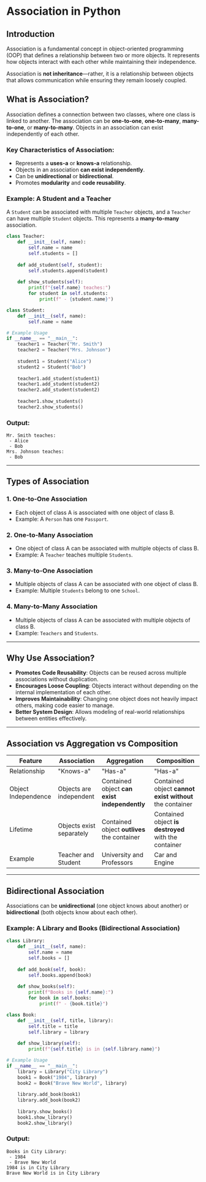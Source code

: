 # Association in Python

## Introduction

Association is a fundamental concept in object-oriented programming (OOP) that defines a relationship between two or more objects. It represents how objects interact with each other while maintaining their independence.

Association is **not inheritance**—rather, it is a relationship between objects that allows communication while ensuring they remain loosely coupled.

## What is Association?

Association defines a connection between two classes, where one class is linked to another. The association can be **one-to-one**, **one-to-many**, **many-to-one**, or **many-to-many**. Objects in an association can exist independently of each other.

### Key Characteristics of Association:
- Represents a **uses-a** or **knows-a** relationship.
- Objects in an association **can exist independently**.
- Can be **unidirectional** or **bidirectional**.
- Promotes **modularity** and **code reusability**.

### Example: A Student and a Teacher

A `Student` can be associated with multiple `Teacher` objects, and a `Teacher` can have multiple `Student` objects. This represents a **many-to-many** association.

```python
class Teacher:
    def __init__(self, name):
        self.name = name
        self.students = []
    
    def add_student(self, student):
        self.students.append(student)
    
    def show_students(self):
        print(f"{self.name} teaches:")
        for student in self.students:
            print(f" - {student.name}")

class Student:
    def __init__(self, name):
        self.name = name

# Example Usage
if __name__ == "__main__":
    teacher1 = Teacher("Mr. Smith")
    teacher2 = Teacher("Mrs. Johnson")
    
    student1 = Student("Alice")
    student2 = Student("Bob")
    
    teacher1.add_student(student1)
    teacher1.add_student(student2)
    teacher2.add_student(student2)
    
    teacher1.show_students()
    teacher2.show_students()
```

### Output:
```
Mr. Smith teaches:
 - Alice
 - Bob
Mrs. Johnson teaches:
 - Bob
```

---

## Types of Association

### 1. **One-to-One Association**
   - Each object of class A is associated with one object of class B.
   - Example: A `Person` has one `Passport`.

### 2. **One-to-Many Association**
   - One object of class A can be associated with multiple objects of class B.
   - Example: A `Teacher` teaches multiple `Students`.

### 3. **Many-to-One Association**
   - Multiple objects of class A can be associated with one object of class B.
   - Example: Multiple `Students` belong to one `School`.

### 4. **Many-to-Many Association**
   - Multiple objects of class A can be associated with multiple objects of class B.
   - Example: `Teachers` and `Students`.

---

## Why Use Association?

- **Promotes Code Reusability**: Objects can be reused across multiple associations without duplication.
- **Encourages Loose Coupling**: Objects interact without depending on the internal implementation of each other.
- **Improves Maintainability**: Changing one object does not heavily impact others, making code easier to manage.
- **Better System Design**: Allows modeling of real-world relationships between entities effectively.

---

## Association vs Aggregation vs Composition

| Feature       | Association | Aggregation | Composition |
|--------------|------------|------------|------------|
| Relationship | "Knows-a"  | "Has-a"    | "Has-a"    |
| Object Independence | Objects are independent | Contained object **can exist independently** | Contained object **cannot exist without** the container |
| Lifetime | Objects exist separately | Contained object **outlives** the container | Contained object **is destroyed** with the container |
| Example | Teacher and Student | University and Professors | Car and Engine |

---

## Bidirectional Association

Associations can be **unidirectional** (one object knows about another) or **bidirectional** (both objects know about each other).

### Example: A Library and Books (Bidirectional Association)

```python
class Library:
    def __init__(self, name):
        self.name = name
        self.books = []
    
    def add_book(self, book):
        self.books.append(book)
    
    def show_books(self):
        print(f"Books in {self.name}:")
        for book in self.books:
            print(f" - {book.title}")

class Book:
    def __init__(self, title, library):
        self.title = title
        self.library = library
    
    def show_library(self):
        print(f"{self.title} is in {self.library.name}")

# Example Usage
if __name__ == "__main__":
    library = Library("City Library")
    book1 = Book("1984", library)
    book2 = Book("Brave New World", library)
    
    library.add_book(book1)
    library.add_book(book2)
    
    library.show_books()
    book1.show_library()
    book2.show_library()
```

### Output:
```
Books in City Library:
 - 1984
 - Brave New World
1984 is in City Library
Brave New World is in City Library
```